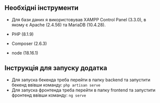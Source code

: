 ## Необхідні інструменти

-   Для бази даних я використовував XAMPP Control Panel (3.3.0), в якому є Apache (2.4.56) та MariaDB (10.4.28).

-   PHP (8.1.9)

-   Composer (2.6.3)

-   node (18.16.1)

## Інструкція для запуску додатка

-   Для запуска бекенда треба перейти в папку backend та запустити бекенд ввівши команду:
    `php artisan serve`
-   Для запуска фронтенда треба перейти в папку frontend та запустити фронтенд ввівши команду:
    `ng serve`
